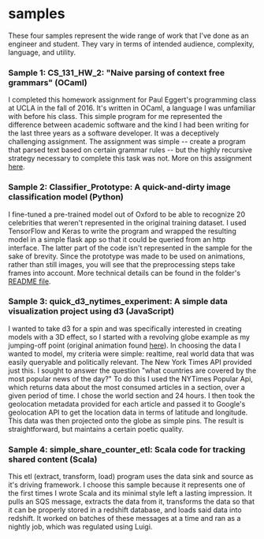 # samples

These four samples represent the wide range of work that I've done as an engineer and student. They vary in terms of intended audience, complexity, language, and utility.

### Sample 1: CS_131_HW_2: "Naive parsing of context free grammars" (OCaml)
I completed this homework assignment for Paul Eggert's programming class at UCLA in the fall of 2016. It's written in OCaml, a language I was unfamiliar with before his class. This simple program for me represented the difference between academic software and the kind I had been writing for the last three years as a software developer. It was a deceptively challenging assignment. The assignment was simple -- create a program that parsed text based on certain grammar rules -- but the highly recursive strategy necessary to complete this task was not. More on this assignment [here](http://web.cs.ucla.edu/classes/fall16/cs131/hw/hw2.html).

### Sample 2: Classifier_Prototype: A quick-and-dirty image classification model (Python)
I fine-tuned a pre-trained model out of Oxford to be able to recognize 20 celebrities that weren't represented in the original training dataset. I used TensorFlow and Keras to write the program and wrapped the resulting model in a simple flask app so that it could be queried from an http interface. The latter part of the code isn't represented in the sample for the sake of brevity. Since the prototype was made to be used on animations, rather than still images, you will see that the preprocessing steps take frames into account. More technical details can be found in the folder's [README file](https://github.com/katebell483/samples/blob/master/classifier_prototype/README.md).

### Sample 3: quick_d3_nytimes_experiment: A simple data visualization project using d3 (JavaScript)
I wanted to take d3 for a spin and was specifically interested in creating models with a 3D effect, so I started with a revolving globe example as my jumping-off point (original animation found [here](https://bl.ocks.org/animateddata/0949801eba0d51c80f22490db665f8c3)). In choosing the data I wanted to model, my criteria were simple: realtime, real world data that was easily queryable and politically relevant. The New York Times API provided just this. I sought to answer the question "what countries are covered by the most popular news of the day?" To do this I used the NYTimes Popular Api, which returns data about the most consumed articles in a section, over a given period of time. I chose the world section and 24 hours. I then took the geolocation metadata provided for each article and passed it to Google's geolocation API to get the location data in terms of latitude and longitude. This data was then projected onto the globe as simple pins. The result is straightforward, but maintains a certain poetic quality.

### Sample 4: simple_share_counter_etl: Scala code for tracking shared content (Scala)
This etl (extract, transform, load) program uses the data sink and source as it's driving framework. I choose this sample because it represents one of the first times I wrote Scala and its minimal style left a lasting impression. It pulls an SQS message, extracts the data from it, transforms the data so that it can be properly stored in a redshift database, and loads said data into redshift. It worked on batches of these messages at a time and ran as a nightly job, which was regulated using Luigi.
